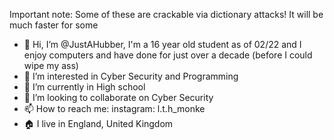 Important note: Some of these are crackable via dictionary attacks! 
It will be much faster for some

- 👋 Hi, I’m @JustAHubber, I'm a 16 year old student as of 02/22 and I enjoy computers and have done for just over a decade (before I could wipe my ass)
- 👀 I’m interested in Cyber Security and Programming
- 🌱 I’m currently in High school
- 💞️ I’m looking to collaborate on Cyber Security
- 📫 How to reach me: instagram: l.t.h_monke
- 🏠 I live in England, United Kingdom

<!---
Welcome to my profile thingy
--->
